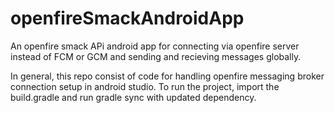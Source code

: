 # openfireSmackAndroidApp
An openfire smack APi android app for connecting via openfire server instead of FCM or GCM and sending and recieving messages globally.

In general, this repo consist of code for handling openfire messaging broker connection setup in android studio.
To run the project, import the build.gradle and run gradle sync with updated dependency.
